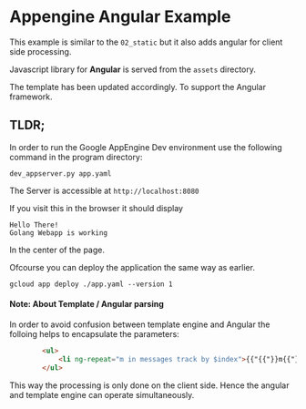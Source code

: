 # Appengine Angular Example

This example is similar to the `02_static` but it also adds angular for client side 
processing.

Javascript library for **Angular** is served from the `assets` directory.

The template has been updated accordingly.
To support the Angular framework.

## TLDR;

In order to run the Google AppEngine Dev environment use the following
command in the program directory:

```shell
dev_appserver.py app.yaml
````

The Server is accessible at `http://localhost:8080`

If you visit this in the browser it should display

```
Hello There! 
Golang Webapp is working
```

In the center of the page.

Ofcourse you can deploy the application the same way as earlier.

```shell
gcloud app deploy ./app.yaml --version 1
```

#### Note: About Template / Angular parsing

In order to avoid confusion between template engine and Angular the folloing helps to encapsulate the parameters:

```html
        <ul>
            <li ng-repeat="m in messages track by $index">{{"{{"}}m{{"}}"}}</li>
        </ul>
```

This way the processing is only done on the client side.
Hence the angular and template engine can operate simultaneously.